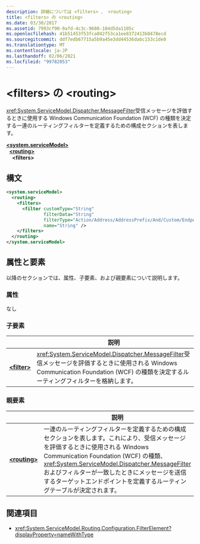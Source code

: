 ```yaml
---
description: 詳細については <filters> 、 <routing>
title: <filters> の <routing>
ms.date: 03/30/2017
ms.assetid: 7993cf90-9afd-4c3c-9608-184d5da1105c
ms.openlocfilehash: 41b51453f53fca042f53ca1ee8372413b8478ecd
ms.sourcegitcommit: ddf7edb67715a5b9a45e3dd44536dabc153c1de0
ms.translationtype: MT
ms.contentlocale: ja-JP
ms.lasthandoff: 02/06/2021
ms.locfileid: "99782053"
---
```

# <a name="filters-of-routing"></a>\<filters> の \<routing>

<xref:System.ServiceModel.Dispatcher.MessageFilter>受信メッセージを評価するときに使用する Windows Communication Foundation (WCF) の種類を決定する一連のルーティングフィルターを定義するための構成セクションを表します。

[**\<system.serviceModel>**](system-servicemodel.md)\
&nbsp;&nbsp;[**\<routing>**](routing.md)\
&nbsp;&nbsp;&nbsp;&nbsp;**\<filters>**  
  
## <a name="syntax"></a>構文  
  
```xml  
<system.serviceModel>
  <routing>
    <filters>
      <filter customType="String"
              filterData="String"
              filterType="Action/Address/AddressPrefix/And/Custom/Endpoint/MatchAll/XPath"
              name="String" />
    </filters>
  </routing>
</system.serviceModel>
```  
  
## <a name="attributes-and-elements"></a>属性と要素

以降のセクションでは、属性、子要素、および親要素について説明します。

### <a name="attributes"></a>属性

なし

### <a name="child-elements"></a>子要素

|     | 説明 |
| --- | ----------- |
| [**\<filter>**](filter.md) | <xref:System.ServiceModel.Dispatcher.MessageFilter>受信メッセージを評価するときに使用される Windows Communication Foundation (WCF) の種類を決定するルーティングフィルターを格納します。 |

### <a name="parent-elements"></a>親要素

|     | 説明 |
| --- | ----------- |
| [**\<routing>**](routing.md) | 一連のルーティングフィルターを定義するための構成セクションを表します。これにより、受信メッセージを評価するときに使用される Windows Communication Foundation (WCF) の種類、 <xref:System.ServiceModel.Dispatcher.MessageFilter> およびフィルターが一致したときにメッセージを送信するターゲットエンドポイントを定義するルーティングテーブルが決定されます。 |

## <a name="see-also"></a>関連項目

- <xref:System.ServiceModel.Routing.Configuration.FilterElement?displayProperty=nameWithType>
